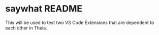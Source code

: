 # saywhat README

This will be used to test two VS Code Extensions that are dependent to each other in Theia.
